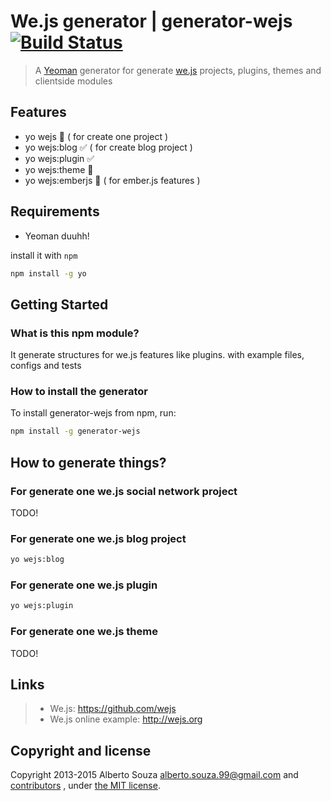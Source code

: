 # We.js generator | generator-wejs [![Build Status](https://secure.travis-ci.org/wejs/generator-wejs.png?branch=master)](https://travis-ci.org/wejs/generator-wejs)

> A [Yeoman](http://yeoman.io) generator for generate [we.js](https://github.com/wejs) projects, plugins, themes and clientside modules

## Features

 - yo wejs :construction: ( for create one project )
 - yo wejs:blog :white_check_mark: ( for create blog project )
 - yo wejs:plugin :white_check_mark:
 - yo wejs:theme :construction:
 - yo wejs:emberjs :construction: ( for ember.js features )

## Requirements

 - Yeoman duuhh!

install it with ```npm```

```bash
npm install -g yo
```

## Getting Started

### What is this npm module?

It generate structures for we.js features like plugins. with example files, configs and tests


### How to install the generator

To install generator-wejs from npm, run:

```bash
npm install -g generator-wejs
```

## How to generate things?

### For generate one we.js social network project
TODO!

### For generate one we.js blog project

```sh
yo wejs:blog
```

### For generate one we.js plugin

```bash
yo wejs:plugin
```

### For generate one we.js theme
TODO!

## Links

> * We.js: https://github.com/wejs
> * We.js online example: http://wejs.org

## Copyright and license

Copyright 2013-2015 Alberto Souza <alberto.souza.99@gmail.com> and [contributors](https://github.com/wejs/generator-wejs/graphs/contributors) , under [the MIT license](LICENSE).

